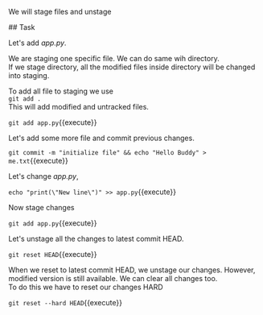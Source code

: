 We will stage files and unstage

## Task

Let's add _app.py_.  

We are staging one specific file. We can do same wih directory.  
If we stage directory, all the modified files inside directory will be changed into staging.

To add all file to staging we use  
```git add .```  
This will add modified and untracked files.

`git add app.py`{{execute}}  

Let's add some more file and commit previous changes.  

`git commit -m "initialize file" && echo "Hello Buddy" > me.txt`{{execute}}  

Let's change _app.py_,

`echo "print(\"New line\")" >> app.py`{{execute}}

Now stage changes

`git add app.py`{{execute}}  

Let's unstage all the changes to latest commit HEAD.

`git reset HEAD`{{execute}}  

When we reset to latest commit HEAD, we unstage our changes. However, modified version is still available. We can clear all changes too.  
To do this we have to reset our changes HARD  

`git reset --hard HEAD`{{execute}}